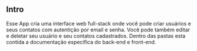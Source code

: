 
## Intro

Esse App cria uma interface web full-stack onde você pode criar usuários e seus contatos com autentição por email e senha. Você pode também editar e deletar seu usuário e seu contatos cadastrados. Dentro das pastas esta contida a documentação específica do back-end e front-end. 